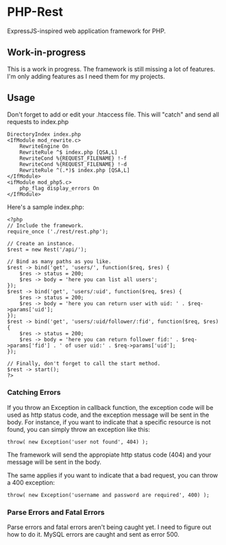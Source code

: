 # PHP-Rest

ExpressJS-inspired web application framework for PHP.

## Work-in-progress

This is a work in progress. The framework is still missing a lot of features. I'm only adding features as I need them for my projects.

## Usage

Don't forget to add or edit your .htaccess file. This will "catch" and send all requests to index.php

	DirectoryIndex index.php
	<IfModule mod_rewrite.c>
		RewriteEngine On
		RewriteRule ^$ index.php [QSA,L]
		RewriteCond %{REQUEST_FILENAME} !-f
		RewriteCond %{REQUEST_FILENAME} !-d
		RewriteRule ^(.*)$ index.php [QSA,L]
	</IfModule>
	<ifModule mod_php5.c>
		php_flag display_errors On
	</IfModule>

Here's a sample index.php:

	<?php
	// Include the framework.
	require_once ('./rest/rest.php');

	// Create an instance.
	$rest = new Rest('/api/');

	// Bind as many paths as you like.
	$rest -> bind('get', 'users/', function($req, $res) {
		$res -> status = 200;
		$res -> body = 'here you can list all users';
	});
	$rest -> bind('get', 'users/:uid', function($req, $res) {
		$res -> status = 200;
		$res -> body = 'here you can return user with uid: ' . $req->params['uid'];
	});
	$rest -> bind('get', 'users/:uid/follower/:fid', function($req, $res) {
		$res -> status = 200;
		$res -> body = 'here you can return follower fid:' . $req->params['fid'] . ' of user uid:' . $req->params['uid'];
	});

	// Finally, don't forget to call the start method.
	$rest -> start();
	?>
	
### Catching Errors

If you throw an Exception in callback function, the exception code will be used as http status code, and the exception message will be sent in the body.
For instance, if you want to indicate that a specific resource is not found, you can simply throw an exception like this:

	throw( new Exception('user not found', 404) );
	
The framework will send the appropiate http status code (404) and your message will be sent in the body.

The same applies if you want to indicate that a bad request, you can throw a 400 exception:

	throw( new Exception('username and password are required', 400) );

### Parse Errors and Fatal Errors

Parse errors and fatal errors aren't being caught yet. I need to figure out how to do it. MySQL errors are caught and sent as error 500.